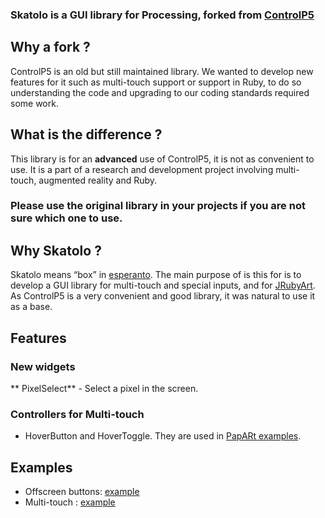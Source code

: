 ### Skatolo is a GUI library for Processing, forked from [ControlP5](https://github.com/sojamo/controlp5)

## Why a fork ?

ControlP5 is an old but still maintained library.  We wanted to develop new
features for it such as multi-touch support or support in Ruby, to do so
understanding the code and upgrading to our coding standards required some work.

## What is the difference ?

This library is for an **advanced** use of ControlP5, it is not as convenient to
use. It is a part of a research and development project involving multi-touch,
augmented reality and Ruby.

### Please use the original library in your projects if you are not sure which one to use.

## Why Skatolo ?

Skatolo means “box” in [esperanto](https://en.wikipedia.org/wiki/Esperanto).
The main purpose of is this for is to develop a GUI library for multi-touch and
special inputs, and for [JRubyArt](https://github.com/ruby-processing/JRubyArt).
As ControlP5 is a very convenient and good library, it was natural to use it as
a base.

## Features

### New widgets

** PixelSelect** - Select a pixel in the screen.

### Controllers for Multi-touch

* HoverButton and HoverToggle. They are used in [PapARt examples](https://github.com/poqudrof/Papart-examples/tree/unstable/first-examples/ProCamDepth/Gui). 

## Examples

* Offscreen buttons: [example](https://github.com/poqudrof/Skatolo/blob/master/examples/advanced/offscreen/offscreen.pde)
* Multi-touch : [example](https://github.com/potioc/Skatolo/blob/master/examples/advanced/multitouch/multitouch.pde)

